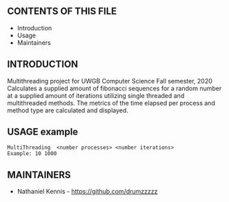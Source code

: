 CONTENTS OF THIS FILE
---------------------

 * Introduction
 * Usage
 * Maintainers


INTRODUCTION
------------

Multithreading project for UWGB Computer Science Fall semester, 2020
Calculates a supplied amount of fibonacci sequences for a random number at a
supplied amount of iterations utilizing single threaded and multithreaded methods.
The metrics of the time elapsed per process and method type are calculated and displayed.

USAGE example
------------
    MultiThreading  <number processes> <number iterations> 
    Example: 10 1000

MAINTAINERS
-----------

 * Nathaniel Kennis - https://github.com/drumzzzzz

